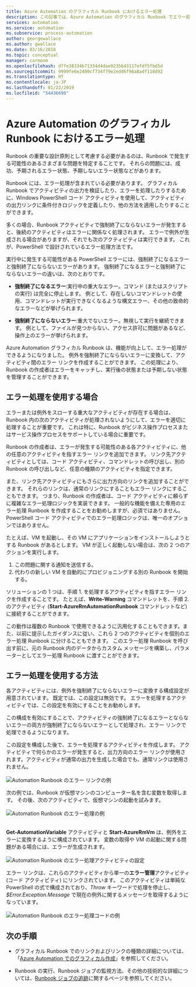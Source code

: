 ```yaml
---
title: Azure Automation のグラフィカル Runbook におけるエラー処理
description: この記事では、Azure Automation のグラフィカル Runbook でエラー処理ロジックを実装する方法について説明します。
services: automation
ms.service: automation
ms.subservice: process-automation
author: georgewallace
ms.author: gwallace
ms.date: 03/16/2018
ms.topic: conceptual
manager: carmonm
ms.openlocfilehash: d7fe38334b71334d4dae9235643117efdf5fbd5d
ms.sourcegitcommit: 9999fe6e2400cf734f79e2edd6f96a8adf118d92
ms.translationtype: HT
ms.contentlocale: ja-JP
ms.lasthandoff: 01/22/2019
ms.locfileid: "54436690"
---
```

# <a name="error-handling-in-azure-automation-graphical-runbooks"></a>Azure Automation のグラフィカル Runbook におけるエラー処理

Runbook の重要な設計原則として考慮する必要があるのは、Runbook で発生する可能性のあるさまざまな問題を特定することです。 それらの問題には、成功、予期されるエラー状態、予期しないエラー状態などがあります。

Runbook には、エラー処理が含まれている必要があります。 グラフィカル Runbook でアクティビティの出力を検証したり、エラーを処理したりするために、Windows PowerShell コード アクティビティを使用して、アクティビティの出力リンクに条件付きロジックを定義したり、他の方法を適用したりすることができます。          

多くの場合、Runbook アクティビティで強制終了にならないエラーが発生すると、後続のアクティビティはエラーに関係なく処理されます。 エラーで例外が生成される場合がありますが、それでも次のアクティビティは実行できます。 これが、PowerShell で設計されているエラー処理方法です。    

実行中に発生する可能性がある PowerShell エラーには、強制終了になるエラーと強制終了にならないエラーがあります。 強制終了になるエラーと強制終了にならないエラーの違いは、次のとおりです。

* **強制終了になるエラー**:実行中の重大なエラー。コマンド (またはスクリプトの実行) は完全に停止します。 例として、存在しないコマンドレットの使用、コマンドレットが実行できなくなるような構文エラー、その他の致命的なエラーなどが挙げられます。

* **強制終了にならないエラー**:重大でないエラー。無視して実行を継続できます。 例として、ファイルが見つからない、アクセス許可に問題があるなど、操作上のエラーが挙げられます。

Azure Automation グラフィカル Runbook は、機能が向上して、エラー処理ができるようになりました。 例外を強制終了にならないエラーに変換して、アクティビティ間のエラー リンクを作成することができます。 この処理により、Runbook の作成者はエラーをキャッチし、実行後の状態または予期しない状態を管理することができます。  

## <a name="when-to-use-error-handling"></a>エラー処理を使用する場合

エラーまたは例外をスローする重大なアクティビティが存在する場合は、Runbook 内の次のアクティビティが処理されないようにして、エラーを適切に処理することが重要です。 これは特に、Runbook がビジネス操作プロセスまたはサービス操作プロセスをサポートしている場合に重要です。

Runbook の作成者は、エラーが発生する可能性のある各アクティビティに、他の任意のアクティビティを指すエラー リンクを追加できます。 リンク先アクティビティとしては、コード アクティビティ、コマンドレットの呼び出し、別の Runbook の呼び出しなど、任意の種類のアクティビティを指定できます。

また、リンク先アクティビティにもさらに出力方向のリンクを追加することができます。 それらのリンクは、通常のリンクにすることもエラー リンクにすることもできます。 つまり、Runbook の作成者は、コード アクティビティに頼らずに複雑なエラー処理ロジックを実装できます。 一般的な機能を備えた専用のエラー処理 Runbook を作成することをお勧めしますが、必須ではありません。 PowerShell コード アクティビティでのエラー処理ロジックは、唯一のオプションではありません。  

たとえば、VM を起動し、その VM にアプリケーションをインストールしようとする Runbook があるとします。 VM が正しく起動しない場合は、次の 2 つのアクションを実行します。

1. この問題に関する通知を送信する。
2. 代わりの新しい VM を自動的にプロビジョニングする別の Runbook を開始する。

ソリューションの 1 つは、手順 1. を処理するアクティビティを指すエラー リンクを作成することです。 たとえば、**Write-Warning** コマンドレットを、手順 2. のアクティビティ (**Start-AzureRmAutomationRunbook** コマンドレットなど) に接続することができます。

この動作は複数の Runbook で使用できるように汎用化することもできます。また、以前に提示したガイダンスに従い、これら 2 つのアクティビティを個別のエラー処理 Runbook に分けることもできます。 このエラー処理 Runbook を呼び出す前に、元の Runbook 内のデータからカスタム メッセージを構築し、パラメーターとしてエラー処理 Runbook に渡すことができます。

## <a name="how-to-use-error-handling"></a>エラー処理を使用する方法

各アクティビティには、例外を強制終了にならないエラーに変換する構成設定が用意されています。 既定では、この設定は無効です。 エラーを処理するアクティビティでは、この設定を有効にすることをお勧めします。  

この構成を有効にすることで、アクティビティの強制終了になるエラーとならないエラーの両方が強制終了にならないエラーとして処理され、エラー リンクで処理できるようになります。  

この設定を構成した後で、エラーを処理するアクティビティを作成します。 アクティビティで何らかのエラーが発生すると、出力方向のエラー リンクが使用されます。アクティビティが通常の出力を生成した場合でも、通常リンクは使用されません。<br><br> ![Automation Runbook のエラー リンクの例](media/automation-runbook-graphical-error-handling/error-link-example.png)

次の例では、Runbook が仮想マシンのコンピューター名を含む変数を取得します。 その後、次のアクティビティで、仮想マシンの起動を試みます。<br><br> ![Automation Runbook のエラー処理の例](media/automation-runbook-graphical-error-handling/runbook-example-error-handling.png)<br><br>      

**Get-AutomationVariable** アクティビティと **Start-AzureRmVm** は、例外をエラーに変換するように構成されています。 変数の取得や VM の起動に関する問題がある場合には、エラーが生成されます。<br><br> ![Automation Runbook のエラー処理アクティビティの設定](media/automation-runbook-graphical-error-handling/activity-blade-convertexception-option.png)

エラー リンクは、これらのアクティビティから単一の**エラー管理**アクティビティ (コード アクティビティ) にリンクされています。 このアクティビティは単純な PowerShell の式で構成されており、*Throw* キーワードで処理を停止し、*$Error.Exception.Message* で現在の例外に関するメッセージを取得するようになっています。<br><br> ![Automation Runbook のエラー処理コードの例](media/automation-runbook-graphical-error-handling/runbook-example-error-handling-code.png)


## <a name="next-steps"></a>次の手順

* グラフィカル Runbook でのリンクおよびリンクの種類の詳細については、「[Azure Automation でのグラフィカル作成](automation-graphical-authoring-intro.md#links-and-workflow)」を参照してください。

* Runbook の実行、Runbook ジョブの監視方法、その他の技術的な詳細については、[Runbook ジョブの追跡](automation-runbook-execution.md)に関するページを参照してください。

